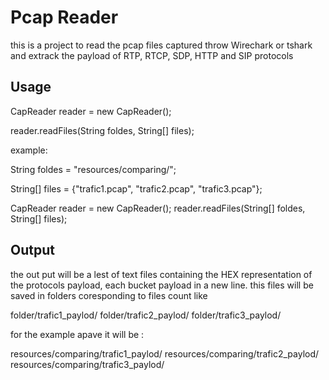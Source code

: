 # Pcap Reader

this is a project to read the pcap files captured throw Wirechark or tshark and extrack the payload of RTP, RTCP, SDP, HTTP and SIP protocols

## Usage

CapReader reader = new CapReader();

reader.readFiles(String foldes, String[] files);

example:


String foldes = "resources/comparing/";

String[] files = {"trafic1.pcap", "trafic2.pcap", "trafic3.pcap"};

CapReader reader = new CapReader();
reader.readFiles(String[] foldes, String[] files);

## Output

the out put will be a lest of text files containing the HEX representation of the protocols payload, each bucket payload in a new line.
this files will be saved in folders coresponding to files count like

folder/trafic1_paylod/
folder/trafic2_paylod/
folder/trafic3_paylod/

for the example apave it will be :

resources/comparing/trafic1_paylod/
resources/comparing/trafic2_paylod/
resources/comparing/trafic3_paylod/
